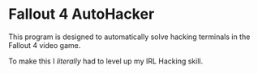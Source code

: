 # Fallout 4 AutoHacker

This program is designed to automatically solve hacking terminals in the Fallout 4 video game.

To make this I *literally* had to level up my IRL Hacking skill.

